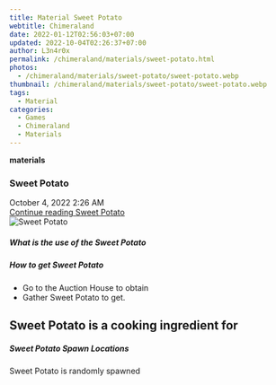 ```yaml
---
title: Material Sweet Potato
webtitle: Chimeraland
date: 2022-01-12T02:56:03+07:00
updated: 2022-10-04T02:26:37+07:00
author: L3n4r0x
permalink: /chimeraland/materials/sweet-potato.html
photos:
  - /chimeraland/materials/sweet-potato/sweet-potato.webp
thumbnail: /chimeraland/materials/sweet-potato/sweet-potato.webp
tags:
  - Material
categories:
  - Games
  - Chimeraland
  - Materials
---
```


<section id="bootstrap-wrapper">
  <link
    rel="stylesheet"
    href="https://cdn.statically.io/gh/dimaslanjaka/Web-Manajemen/40ac3225/css/bootstrap-4.5-wrapper.css"
  />
  <div
    class="row g-0 border rounded overflow-hidden flex-md-row mb-4 shadow-sm position-relative"
  >
    <div class="col p-4 d-flex flex-column position-static">
      <strong class="d-inline-block mb-2 text-success">materials</strong>
      <h3 class="mb-0">Sweet Potato</h3>
      <div class="mb-1 text-muted">October 4, 2022 2:26 AM</div>
      <a
        href="/chimeraland/materials/sweet-potato.html"
        class="stretched-link d-none"
        >Continue reading Sweet Potato</a
      >
    </div>
    <div class="col-auto d-none d-lg-block">
      <img
        src="/chimeraland/materials/sweet-potato/sweet-potato.webp"
        alt="Sweet Potato"
      />
    </div>
  </div>
  <div class="row">
    <div class="col-lg-6 col-12 mb-2">
      <div class="card">
        <div class="card-body">
          <h5 class="card-title">What is the use of the Sweet Potato</h5>
          <div class="card-text"><ul></ul></div>
        </div>
      </div>
    </div>
    <div class="col-lg-6 col-12 mb-2">
      <div class="card">
        <div class="card-body">
          <h5 class="card-title">How to get Sweet Potato</h5>
          <div class="card-text">
            <ul>
              <li>Go to the Auction House to obtain</li>
              <li>Gather Sweet Potato to get.</li>
            </ul>
          </div>
        </div>
      </div>
    </div>
    <div class="col-lg-6 col-12 mb-2">
      <h2 id="cookable">Sweet Potato is a cooking ingredient for</h2>
    </div>
    <div class="col-12 mb-2">
      <h5>Sweet Potato Spawn Locations</h5>
      <p>Sweet Potato is randomly spawned</p>
    </div>
  </div>
</section>